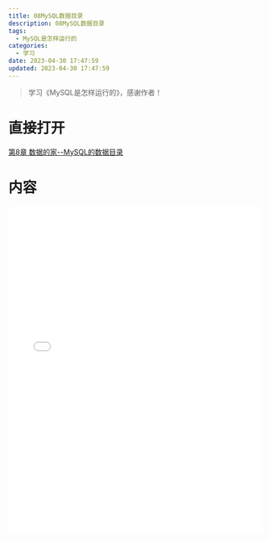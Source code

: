 ```yaml
---
title: 08MySQL数据目录
description: 08MySQL数据目录
tags:
  - MySQL是怎样运行的
categories:
  - 学习
date: 2023-04-30 17:47:59
updated: 2023-04-30 17:47:59
---
```


> 学习《MySQL是怎样运行的》，感谢作者！

# 直接打开

<a target="_blank" href="/myjs/pdfjs/web/viewer.html?file=https://raw.githubusercontent.com/lwmfjc/pdfs/main/study/mysql/how_mysql_run/第8章 数据的家--MySQL的数据目录.pdf">第8章 数据的家--MySQL的数据目录</a>

# 内容

<iframe src='/myjs/pdfjs/web/viewer.html?file=https://raw.githubusercontent.com/lwmfjc/pdfs/main/study/mysql/how_mysql_run/第8章 数据的家--MySQL的数据目录.pdf' style="padding: 0;width:100%;"  style="padding: 0;width:100%;" marginwidth="0" frameborder="no" scrolling="no" height="650px"></iframe>